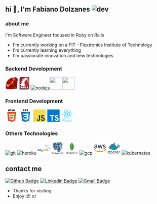 
## hi 👋, I'm Fabiano Dolzanes  <img src="https://www.vectorlogo.zone/logos/devto/devto-icon.svg" alt="dev" width="40" height="40"/>

### about me
I'm Software Engineer focused in Ruby on Rails 

 - I'm currently working on a FIT - Flextronics Institute of Technology
 - I'm currently learning everything
 - I'm passionate innovation and new technologies

### Backend Development

<img src="https://raw.githubusercontent.com/devicons/devicon/master/icons/ruby/ruby-original.svg" alt="ruby" width="40" height="40"/><img src="https://raw.githubusercontent.com/devicons/devicon/master/icons/rails/rails-original-wordmark.svg" alt="rails" width="40" height="40"/><img src="https://www.vectorlogo.zone/logos/nodejs/nodejs-icon.svg" alt="nodejs" width="40" height="40"/><img src="https://www.vectorlogo.zone/logos/java/java-icon.svg" width="40" height="40" /><img src="https://www.vectorlogo.zone/logos/springio/springio-icon.svg" width="40" height="40" />

### Frontend Development
<img src="https://raw.githubusercontent.com/devicons/devicon/master/icons/html5/html5-original-wordmark.svg" alt="html5" width="40" height="40"/> <img src="https://raw.githubusercontent.com/devicons/devicon/master/icons/css3/css3-original-wordmark.svg" alt="css3" width="40" height="40"/>
<img src="https://raw.githubusercontent.com/devicons/devicon/master/icons/javascript/javascript-original.svg" alt="javascript" width="40" height="40"/>
<img src="https://raw.githubusercontent.com/devicons/devicon/master/icons/typescript/typescript-original.svg" alt="typescript" width="40" height="40"/>
<img src="https://raw.githubusercontent.com/devicons/devicon/master/icons/react/react-original-wordmark.svg" alt="react" width="40" height="40"/>

### Others Technologies

<img src="https://www.vectorlogo.zone/logos/git-scm/git-scm-icon.svg" alt="git" width="40" height="40"/> <img src="https://www.vectorlogo.zone/logos/heroku/heroku-icon.svg" alt="heroku" width="40" height="40"/>
<img src="https://raw.githubusercontent.com/devicons/devicon/master/icons/mysql/mysql-original-wordmark.svg" alt="mysql" width="40" height="40"/>
<img src="https://raw.githubusercontent.com/devicons/devicon/master/icons/postgresql/postgresql-original-wordmark.svg" alt="postgresql" width="40" height="40"/>
<img src="https://raw.githubusercontent.com/devicons/devicon/master/icons/mongodb/mongodb-original-wordmark.svg" alt="mongodb" width="40" height="40"/> 
<img src="https://www.vectorlogo.zone/logos/google_cloud/google_cloud-icon.svg" alt="gcp" width="40" height="40"/>
<img src="https://raw.githubusercontent.com/devicons/devicon/master/icons/amazonwebservices/amazonwebservices-original-wordmark.svg" alt="aws" width="40" height="40"/>
<img src="https://raw.githubusercontent.com/devicons/devicon/master/icons/docker/docker-original-wordmark.svg" alt="docker" width="40" height="40"/>
<img src="https://www.vectorlogo.zone/logos/kubernetes/kubernetes-icon.svg" alt="kubernetes" width="40" height="40"/>




## contact me 

[![Github Badge](https://img.shields.io/badge/-Github-000?style=flat-square&logo=Github&logoColor=white&link=https://github.com/fdolzanes1)](https://github.com/fdolzanes1) [![Linkedin Badge](https://img.shields.io/badge/-LinkedIn-blue?style=flat-square&logo=Linkedin&logoColor=white&link=https://www.linkedin.com/in/fabianodolzanes/)](https://www.linkedin.com/in/fabianodolzanes/) [![Gmail Badge](https://img.shields.io/badge/-Gmail-c14438?style=flat-square&logo=Gmail&logoColor=white&link=mailto:fdolzanes1@gmail.com)](mailto:fdolzanes1@gmail.com)


- Thanks for visiting. 
- Enjoy it!! o/
